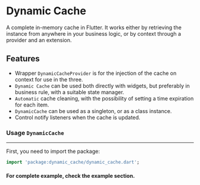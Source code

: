 # Dynamic Cache

A complete in-memory cache in Flutter. 
It works either by retrieving the instance from anywhere in your business logic, 
or by context through a provider and an extension.

## Features
* Wrapper `DynamicCacheProvider` is for the injection of the cache on context for use in the three.
* `Dynamic Cache` can be used both directly with widgets, but preferably in business rule, with a suitable state manager.
* `Automatic` cache cleaning, with the possibility of setting a time expiration for each item.
* `DynamicCache` can be used as a singleton, or as a class instance.
* Control notify listeners when the cache is updated.

### Usage `DynamicCache`
<hr>

First, you need to import the package:
```dart
import 'package:dynamic_cache/dynamic_cache.dart';
```

#### For complete example, check the example section.
